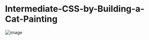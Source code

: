 # Intermediate-CSS-by-Building-a-Cat-Painting

![image](https://github.com/AdBinay/Intermediate-CSS-by-Building-a-Cat-Painting/assets/132814477/f4c004b7-429c-4fb1-8b08-7db6e85d42af)

